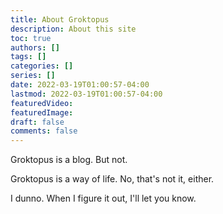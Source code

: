 ```yaml
---
title: About Groktopus
description: About this site
toc: true
authors: []
tags: []
categories: []
series: []
date: 2022-03-19T01:00:57-04:00
lastmod: 2022-03-19T01:00:57-04:00
featuredVideo:
featuredImage:
draft: false
comments: false
---
```


Groktopus is a blog. But not.

Groktopus is a way of life. No, that's not it, either.

I dunno. When I figure it out, I'll let you know.